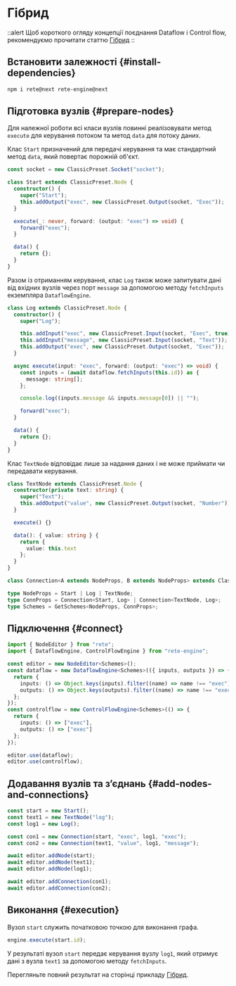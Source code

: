 # Гібрид

::alert
Щоб короткого огляду концепції поєднання Dataflow і Control flow, рекомендуємо прочитати статтю [Гібрид](/uk/docs/concepts/engine#hybrid)
::

## Встановити залежності {#install-dependencies}

```bash
npm i rete@next rete-engine@next
```

## Підготовка вузлів {#prepare-nodes}

Для належної роботи всі класи вузлів повинні реалізовувати метод `execute` для керування потоком та метод `data` для потоку даних.

Клас `Start` призначений для передачі керування та має стандартний метод `data`, який повертає порожній об'єкт.

```ts
const socket = new ClassicPreset.Socket("socket");

class Start extends ClassicPreset.Node {
  constructor() {
    super("Start");
    this.addOutput("exec", new ClassicPreset.Output(socket, "Exec"));
  }

  execute(_: never, forward: (output: "exec") => void) {
    forward("exec");
  }

  data() {
    return {};
  }
}
```

Разом із отриманням керування, клас `Log` також може запитувати дані від вхідних вузлів через порт `message` за допомогою методу `fetchInputs` екземпляра `DataflowEngine`.

```ts
class Log extends ClassicPreset.Node {
  constructor() {
    super("Log");

    this.addInput("exec", new ClassicPreset.Input(socket, "Exec", true));
    this.addInput("message", new ClassicPreset.Input(socket, "Text"));
    this.addOutput("exec", new ClassicPreset.Output(socket, "Exec"));
  }

  async execute(input: "exec", forward: (output: "exec") => void) {
    const inputs = (await dataflow.fetchInputs(this.id)) as {
      message: string[];
    };

    console.log((inputs.message && inputs.message[0]) || "");

    forward("exec");
  }

  data() {
    return {};
  }
}
```

Клас `TextNode` відповідає лише за надання даних і не може приймати чи передавати керування.

```ts
class TextNode extends ClassicPreset.Node {
  constructor(private text: string) {
    super("Text");
    this.addOutput("value", new ClassicPreset.Output(socket, "Number"));
  }

  execute() {}

  data(): { value: string } {
    return {
      value: this.text
    };
  }
}

class Connection<A extends NodeProps, B extends NodeProps> extends ClassicPreset.Connection<A, B> {}

type NodeProps = Start | Log | TextNode;
type ConnProps = Connection<Start, Log> | Connection<TextNode, Log>;
type Schemes = GetSchemes<NodeProps, ConnProps>;

```

## Підключення {#connect}

```ts
import { NodeEditor } from "rete";
import { DataflowEngine, ControlFlowEngine } from "rete-engine";

const editor = new NodeEditor<Schemes>();
const dataflow = new DataflowEngine<Schemes>(({ inputs, outputs }) => {
  return {
    inputs: () => Object.keys(inputs).filter((name) => name !== "exec"),
    outputs: () => Object.keys(outputs).filter((name) => name !== "exec")
  };
});
const controlflow = new ControlFlowEngine<Schemes>(() => {
  return {
    inputs: () => ["exec"],
    outputs: () => ["exec"]
  };
});

editor.use(dataflow);
editor.use(controlflow);
```

## Додавання вузлів та з’єднань {#add-nodes-and-connections}

```ts
const start = new Start();
const text1 = new TextNode("log");
const log1 = new Log();

const con1 = new Connection(start, "exec", log1, "exec");
const con2 = new Connection(text1, "value", log1, "message");

await editor.addNode(start);
await editor.addNode(text1);
await editor.addNode(log1);

await editor.addConnection(con1);
await editor.addConnection(con2);
```

## Виконання {#execution}

Вузол `start` служить початковою точкою для виконання графа.

```ts
engine.execute(start.id);
```

У результаті вузол `start` передає керування вузлу `log1`, який отримує дані з вузла `text1` за допомогою методу `fetchInputs`.

Перегляньте повний результат на сторінці прикладу [Гібрид](/uk/examples/processing/hybrid-engine).
